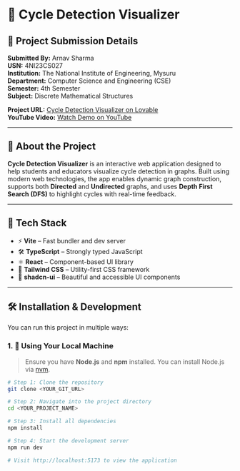 # 🧠 Cycle Detection Visualizer

## 📘 Project Submission Details

**Submitted By:** Arnav Sharma  
**USN:** 4NI23CS027  
**Institution:** The National Institute of Engineering, Mysuru  
**Department:** Computer Science and Engineering (CSE)  
**Semester:** 4th Semester  
**Subject:** Discrete Mathematical Structures  

**Project URL:** [Cycle Detection Visualizer on Lovable](https://lovable.dev/projects/d325c68e-a9d2-4573-9859-4fbd28c7f0a5)  
**YouTube Video:** [Watch Demo on YouTube](https://youtu.be/sample-link-here)

---

## 🧩 About the Project

**Cycle Detection Visualizer** is an interactive web application designed to help students and educators visualize cycle detection in graphs. Built using modern web technologies, the app enables dynamic graph construction, supports both **Directed** and **Undirected** graphs, and uses **Depth First Search (DFS)** to highlight cycles with real-time feedback.

---

## 🚀 Tech Stack

- ⚡ **Vite** – Fast bundler and dev server
- 🛠️ **TypeScript** – Strongly typed JavaScript
- ⚛️ **React** – Component-based UI library
- 🎨 **Tailwind CSS** – Utility-first CSS framework
- 🧩 **shadcn-ui** – Beautiful and accessible UI components

---

## 🛠️ Installation & Development

You can run this project in multiple ways:

### 1. 🔧 Using Your Local Machine

> Ensure you have **Node.js** and **npm** installed. You can install Node.js via [nvm](https://github.com/nvm-sh/nvm#installing-and-updating).

```sh
# Step 1: Clone the repository
git clone <YOUR_GIT_URL>

# Step 2: Navigate into the project directory
cd <YOUR_PROJECT_NAME>

# Step 3: Install all dependencies
npm install

# Step 4: Start the development server
npm run dev

# Visit http://localhost:5173 to view the application
